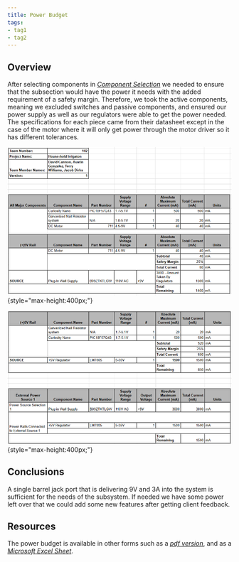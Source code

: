 ```yaml
---
title: Power Budget
tags:
- tag1
- tag2
---
```


## **Overview**

After selecting components in [*Component Selection*](https://jacobdirks.github.io/02-Component-Selection/Component-Selection/) we needed to ensure that the subsection would have the power it needs with the added requirement of a safety margin. Therefore, we took the active components, meaning we excluded switches and passive components, and ensured our power supply as well as our regulators were able to get the power needed. The specifications for each piece came from their datasheet except in the case of the motor where it will only get power through the motor driver so it has different tolerances.

![budget1](DirksDocs/powerBudget1.PNG){style="max-height:400px;"}

![budget2](DirksDocs/powerBudget2.PNG){style="max-height:400px;"}

## **Conclusions**

A single barrel jack port that is delivering 9V and 3A into the system is sufficient for the needs of the subsystem. If needed we have some power left over that we could add some new features after getting client feedback.

## **Resources**

The power budget is available in other forms such as a [*pdf version*](DirksDocs/powerBudget.pdf), and as a [*Microsoft Excel Sheet*](DirksDocs/PowerBudgetEGR304T102.xlsx).

